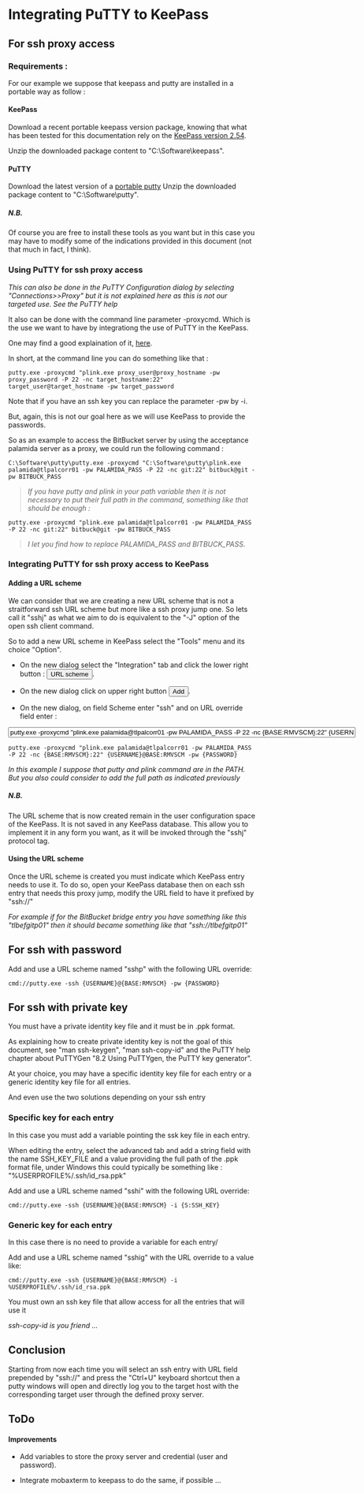 # Integrating PuTTY to KeePass

## For ssh proxy access

### Requirements :

For our example we suppose that keepass and putty are installed in a portable way as follow :

#### KeePass

Download a recent portable keepass version package, knowing that what has been tested for this documentation rely on the [KeePass version 2.54](https://sourceforge.net/projects/keepass/files/KeePass%202.x/2.54/KeePass-2.54.zip/download). 

Unzip the downloaded package content to "C:\Software\keepass".

#### PuTTY

Download the latest version of a [portable putty](https://the.earth.li/~sgtatham/putty/latest/w64/putty.zip) 
Unzip the downloaded package content to "C:\Software\putty".

##### N.B.

Of course you are free to install these tools as you want but in this case you may have to modify some of the indications provided in this document (not that much in fact, I think). 

### Using PuTTY for ssh proxy access

*This can also be done in the PuTTY Configuration dialog by selecting "Connections>>Proxy" but it is not explained here as this is not our targeted use. See the PuTTY help*

It also can be done with the command line parameter -proxycmd. Which is the use we want to have by integrationg the use of PuTTY in the KeePass.

One may find a good explaination of it, [here](https://stackoverflow.com/questions/28926612/putty-configuration-equivalent-to-openssh-proxycommand). 

In short, at the command line you can do something like that :

```batch
putty.exe -proxycmd "plink.exe proxy_user@proxy_hostname -pw proxy_password -P 22 -nc target_hostname:22" target_user@target_hostname -pw target_password
```

Note that if you have an ssh key you can replace the parameter -pw by -i.

But, again, this is not our goal here as we will use KeePass to provide the passwords.

So as an example to access the BitBucket server by using the acceptance palamida server as a proxy, we could run the following command :

```batch
C:\Software\putty\putty.exe -proxycmd "C:\Software\putty\plink.exe palamida@tlpalcorr01 -pw PALAMIDA_PASS -P 22 -nc git:22" bitbuck@git -pw BITBUCK_PASS
```

> *If you have putty and plink in your path variable then it is not necessary to put their full path in the command, something like that should be enough :*

```batch
putty.exe -proxycmd "plink.exe palamida@tlpalcorr01 -pw PALAMIDA_PASS -P 22 -nc git:22" bitbuck@git -pw BITBUCK_PASS
```

> *I let you find how to replace PALAMIDA_PASS and BITBUCK_PASS.*

### Integrating PuTTY for ssh proxy access to KeePass

#### Adding a URL scheme

We can consider that we are creating a new URL scheme that is not a straitforward ssh URL scheme but more like a ssh proxy jump one. So lets call it "sshj" as what we aim to do is equivalent to the "-J" option of the open ssh client command.

So to add a new URL scheme in KeePass select the "Tools" menu and its choice "Option".

- On the new dialog select the "Integration" tab and click the lower right button : <button>URL scheme</button>.

- On the new dialog click on upper right button <button>Add</button>.

- On the new dialog, on field Scheme enter "ssh" and on URL override field enter :

<div>
<input size="85" value='putty.exe -proxycmd "plink.exe palamida@tlpalcorr01 -pw PALAMIDA_PASS -P 22 -nc {BASE:RMVSCM}:22" {USERNAME}@BASE:RMVSCM -pw {PASSWORD}'></input>
</div>

```batch
putty.exe -proxycmd "plink.exe palamida@tlpalcorr01 -pw PALAMIDA_PASS -P 22 -nc {BASE:RMVSCM}:22" {USERNAME}@BASE:RMVSCM -pw {PASSWORD}
```

*In this example I suppose that putty and plink command are in the PATH. But you also could consider to add the full path as indicated previously*

##### N.B.

The URL scheme that is now created remain in the user configuration space of the KeePass. It is not saved in any KeePass database. This allow you to implement it in any form you want, as it will be invoked through the "sshj" protocol tag.

#### Using the URL scheme

Once the URL scheme is created you must indicate which KeePass entry needs to use it. To do so, open your KeePass database then on each ssh entry that needs this proxy jump, modify the URL field to have it prefixed by "ssh://"

*For example if for the BitBucket bridge entry you have something like this "tlbefgitp01" then it should became something like that "ssh://tlbefgitp01"*

## For ssh with password

Add and use a URL scheme named "sshp" with the following URL override:

```batch
cmd://putty.exe -ssh {USERNAME}@{BASE:RMVSCM} -pw {PASSWORD}
```

## For ssh with private key

You must have a private identity key file and it must be in .ppk format.

As explaining how to create private identity key is not the goal of this document, see "man ssh-keygen", "man ssh-copy-id" and the PuTTY help chapter about PuTTYGen "8.2 Using PuTTYgen, the PuTTY key generator".

At your choice, you may have a specific identity key file for each entry or a generic identity key file for all entries.

And even use the two solutions depending on your ssh entry

### Specific key for each entry

In this case you must add a variable pointing the ssk key file in each entry.

When editing the entry, select the advanced tab and add a string field with the name SSH_KEY_FILE and a value providing the full path of the .ppk format file, under Windows this could typically be something like : "%USERPROFILE%/.ssh/id_rsa.ppk"

Add and use a URL scheme named "sshi" with the following URL override:

```batch
cmd://putty.exe -ssh {USERNAME}@{BASE:RMVSCM} -i {S:SSH_KEY} 
```

### Generic key for each entry

In this case there is no need to provide a variable for each entry/

Add and use a URL scheme named "sshig" with the URL override to a value like:

```batch
cmd://putty.exe -ssh {USERNAME}@{BASE:RMVSCM} -i %USERPROFILE%/.ssh/id_rsa.ppk
```

You must own an ssh key file that allow access for all the entries that will use it

*ssh-copy-id is you friend ...*

## Conclusion

Starting from now each time you will select an ssh entry with URL field prepended by "ssh://" and press the "Ctrl+U" keyboard shortcut then a putty windows will open and directly log you to the target host with the corresponding target user through the defined proxy server.

## ToDo

#### Improvements

- Add variables to store the proxy server and credential (user and password).

- Integrate mobaxterm to keepass to do the same, if possible ...
